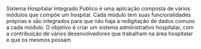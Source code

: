Sistema Hospitalar Integrado Publico é uma aplicação composta de vários módulos que compõe um hospital.
Cada módulo tem suas funcionalidades próprias e são integrados para que não haja a redigitação de dados comuns a cada módulo.
O objetivo é criar um sistema administrativo hospitalar, com a contribuição de vários desenvolvedores que trabalham na área hospitalar e que os mesmos possam